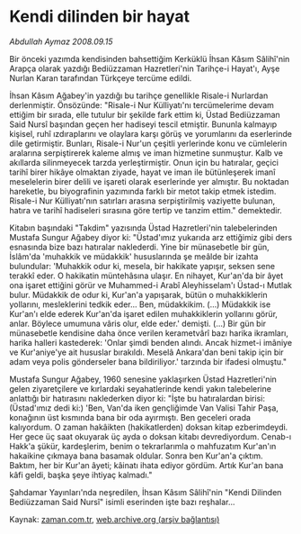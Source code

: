 # Kendi dilinden bir hayat

*Abdullah Aymaz 2008.09.15*

<tr><td class="metin" colspan="2" style="padding-top: 20px; padding-left: 5px; padding-right: 10px;">Bir önceki yazımda kendisinden bahsettiğim Kerküklü İhsan Kâsım Sâlihî'nin Arapça olarak yazdığı Bediüzzaman Hazretleri'nin Tarihçe-i Hayat'ı, Ayşe Nurlan Karan tarafından Türkçeye tercüme edildi.</td></tr><tr><td class="metin" colspan="2" style="padding-top: 20px; padding-left: 5px; padding-right: 10px;"><p> İhsan Kâsım Ağabey'in yazdığı bu tarihçe genellikle Risale-i Nurlardan derlenmiştir. Önsözünde: "Risale-i Nur Külliyatı'nı tercümelerime devam ettiğim bir sırada, elle tutulur bir şekilde fark ettim ki, Üstad Bediüzzaman Said Nursî başından geçen her hadiseyi tescil etmiştir. Bununla kalmayıp kişisel, ruhî ızdıraplarını ve olaylara karşı görüş ve yorumlarını da eserlerinde dile getirmiştir. Bunları, Risale-i Nur'un çeşitli yerlerinde konu ve cümlelerin aralarına serpiştirerek kaleme almış ve iman hizmetine sunmuştur. Kalb ve akıllarda silinmeyecek tarzda yerleştirmiştir. Onun için bu hatıralar, geçici tarihî birer hikâye olmaktan ziyade, hayat ve iman ile bütünleşerek imanî meselelerin birer delili ve işareti olarak eserlerinde yer almıştır. Bu noktadan hareketle, bu biyografinin yazımında farklı bir metot takip etmek istedim. Risale-i Nur Külliyatı'nın satırları arasına serpiştirilmiş vaziyette bulunan, hatıra ve tarihî hadiseleri sırasına göre tertip ve tanzim ettim." demektedir. 
<p> Kitabın başındaki "Takdim" yazısında Üstad Hazretleri'nin talebelerinden Mustafa Sungur Ağabey diyor ki: "Üstad'ımız yukarıda arz ettiğimiz gibi ders esnasında bize bazı hatıralar naklederdi. Yine bir münasebetle bir gün, İslâm'da 'muhakkik ve müdakkik' hususlarında şe meâlde bir izahta bulundular: 'Muhakkik odur ki, mesela, bir hakikate yapışır, seksen sene terakkî eder. O hakikatin müntehâsına ulaşır. En nihayet, Kur'an'da bir âyet ona işaret ettiğini görür ve Muhammed-i Arabî Aleyhisselam'ı Üstad-ı Mutlak bulur. Müdakkik de odur ki, Kur'an'a yapışarak, bütün o muhakkiklerin yollarını, mesleklerini tedkik eder... Ben, müdakkikim. (...) Müdakkik ise Kur'an'ı elde ederek Kur'an'da işaret edilen muhakkiklerin yollarını görür, anlar. Böylece umumuna vâris olur, elde eder.' demişti. (...) Bir gün bir münasebetle kendisine daha önce verilen kerametvârî bazı harika ikramları, harika halleri kastederek: 'Onlar şimdi benden alındı. Ancak hizmet-i imâniye ve Kur'aniye'ye ait hususlar bırakıldı. Meselâ Ankara'dan beni takip için bir adam veya polis gönderseler bana bildiriliyor.' tarzında bir ifadesi olmuştu."
<p> Mustafa Sungur Ağabey, 1960 senesine yaklaşırken Üstad Hazretleri'nin gelen ziyaretçilere ve kırlardaki seyahatlerinde kendi yakın talebelerine anlattığı bir hatırasını naklederken diyor ki: "İşte bu hatıralardan birisi: (Üstad'ımız dedi ki:) 'Ben, Van'da iken gençliğimde Van Valisi Tahir Paşa, konağının üst kısmında bana bir oda ayırmıştı. Ben geceleri orada kalıyordum. O zaman hakâikten (hakikatlerden) doksan kitap ezberimdeydi. Her gece üç saat okuyarak üç ayda o doksan kitabı devrediyordum. Cenab-ı Hakk'a şükür, kardeşlerim, benim o tekrarlarımla o mahfuzatım Kur'an'ın hakaikine çıkmaya bana basamak oldular. Sonra ben Kur'an'a çıktım. Baktım, her bir Kur'an âyeti; kâinatı ihata ediyor gördüm. Artık Kur'an bana kâfi geldi, başka şeye ihtiyaç kalmadı."
<p> Şahdamar Yayınları'nda neşredilen, İhsan Kâsım Sâlihî'nin "Kendi Dilinden Bediüzzaman Said Nursî" isimli eserinden işte bazı reşhalar... <br/></p></p></p></p></td></tr>

Kaynak: [zaman.com.tr](http://zaman.com.tr/yazar.do?yazino=738369), [web.archive.org (arşiv bağlantısı)](http://web.archive.org/web/20080925153348/http://www.zaman.com.tr:80/yazar.do?yazino=738369)

